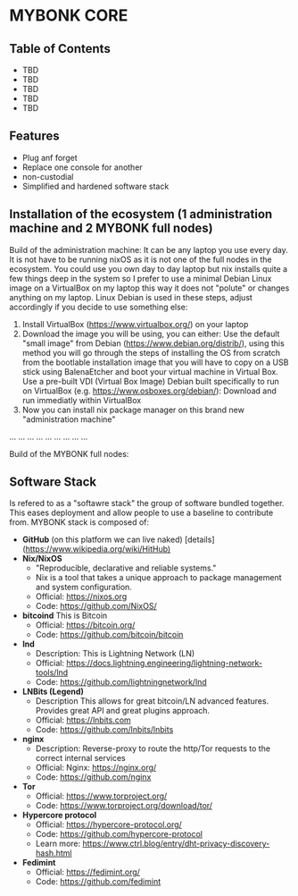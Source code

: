 # MYBONK CORE


## Table of Contents

  - TBD
  - TBD
  -   TBD
  -   TBD
  - TBD

## Features

* Plug anf forget
* Replace one console for another
* non-custodial
* Simplified and hardened software stack

## Installation of the ecosystem (1 administration machine and 2 MYBONK full nodes)
Build of the administration machine: 
It can be any laptop you use every day. It is not have to be running nixOS as it is not one of the full nodes in the ecosystem. 
You could use you own day to day laptop but nix installs quite a few things deep in the system so I prefer to use a minimal Debian Linux image on a VirtualBox on my laptop this way it does not "polute" or changes anything on my laptop. Linux Debian is  used in these steps, adjust accordingly if you decide to use something else:
1. Install VirtualBox (https://www.virtualbox.org/) on your laptop
2. Download the image you will be using, you can either:
      Use the default "small image" from Debian (https://www.debian.org/distrib/), using this method you will go through the steps of installing the OS from scratch from the bootlable installation image that you will have to copy on a USB stick using BalenaEtcher and boot your virtual machine in Virtual Box.
      Use a pre-built VDI (Virtual Box Image) Debian built specifically to run on VirtualBox (e.g. https://www.osboxes.org/debian/): Download and run immediatly within VirtualBox
3. Now you can install nix package manager on this brand new "administration machine"


... ... ...
... ... ...
... ... ...

Build of the MYBONK full nodes:





## Software Stack

Is refered to as a "softawre stack" the group of software bundled together. This eases deployment and allow people to use a baseline to contribute from.
MYBONK stack is composed of:

- **GitHub** (on this platform we can live naked) [details](<https://www.wikipedia.org/wiki/HitHub)>
- **Nix/NixOS**
  - "Reproducible, declarative and reliable systems."
  - Nix is a tool that takes a unique approach to package management and system configuration.
  - Official: https://nixos.org
  - Code: https://github.com/NixOS/
- **bitcoind**
This is Bitcoin
  - Official: https://bitcoin.org/
  - Code: https://github.com/bitcoin/bitcoin
- **lnd**
  - Description: This is Lightning Network (LN)
  - Official:  https://docs.lightning.engineering/lightning-network-tools/lnd
  - Code: https://github.com/lightningnetwork/lnd
- **LNBits (Legend)**
  - Description This allows for great bitcoin/LN advanced features. Provides great API and great plugins approach.
  - Official: https://lnbits.com
  - Code: https://github.com/lnbits/lnbits
- **nginx**
  - Description: Reverse-proxy to route the http/Tor requests to the correct internal services
  - Official: Nginx: https://nginx.org/
  - Code: https://github.com/nginx
- **Tor**
  - Official: https://www.torproject.org/
  - Code: https://www.torproject.org/download/tor/
- **Hypercore protocol**
  - Official: https://hypercore-protocol.org/
  - Code: https://github.com/hypercore-protocol
  - Learn more: https://www.ctrl.blog/entry/dht-privacy-discovery-hash.html
- **Fedimint**
  - Official: https://fedimint.org/ 
  - Code: https://github.com/fedimint

